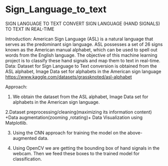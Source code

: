 # Sign_Language_to_text
SIGN LANGUAGE TO TEXT
CONVERT SIGN LANGUAGE (HAND SIGNALS) TO TEXT IN REAL-TIME

Introduction:
American Sign Language (ASL) is a natural language that serves as the predominant sign language. ASL possesses a set of 26 signs known as the American manual alphabet, which can be used to spell out words from the English language. The objective of this machine learning project is to classify these hand signals and map them to text in real-time.
Data:
Dataset  for Sign Language to Text conversion  is obtained from the ASL alphabet, Image Data set for  alphabets in the American sign language 
https://www.kaggle.com/datasets/grassknoted/asl-alphabet

Approach:
1. We obtain the dataset from the ASL alphabet, Image Data set for alphabets in the American sign language.

  2.Dataset preprocessing/cleaning(maximizing its information content) +Data augmentation(zooming ,rotating)+ Data Visualization using Matplotlib.

3. Using the CNN approach for training the model on the above-augmented data.

4. Using OpenCV we are getting the bounding box of hand signals in the webcam. Then we feed these boxes to the trained model for classification.
